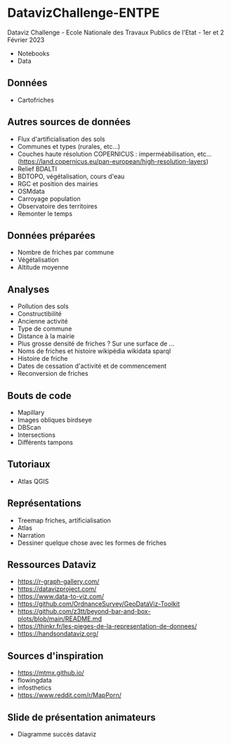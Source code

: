 # DatavizChallenge-ENTPE
Dataviz Challenge - Ecole Nationale des Travaux Publics de l'Etat - 1er et 2 Février 2023

- Notebooks
- Data

## Données
- Cartofriches

## Autres sources de données
- Flux d'artificialisation des sols
- Communes et types (rurales, etc...)
- Couches haute résolution COPERNICUS : imperméabilisation, etc... (https://land.copernicus.eu/pan-european/high-resolution-layers)
- Relief BDALTI
- BDTOPO, végétalisation, cours d'eau
- RGC et position des mairies
- OSMdata
- Carroyage population
- Observatoire des territoires
- Remonter le temps

## Données préparées
- Nombre de friches par commune
- Végétalisation
- Altitude moyenne

## Analyses
- Pollution des sols
- Constructibilité
- Ancienne activité
- Type de commune
- Distance à la mairie
- Plus grosse densité de friches ? Sur une surface de ...
- Noms de friches et histoire wikipédia wikidata sparql
- Histoire de friche
- Dates de cessation d'activité et de commencement
- Reconversion de friches

## Bouts de code
- Mapillary
- Images obliques birdseye
- DBScan
- Intersections
- Différents tampons

## Tutoriaux
- Atlas QGIS

## Représentations
- Treemap friches, artificialisation
- Atlas
- Narration
- Dessiner quelque chose avec les formes de friches

## Ressources Dataviz
- https://r-graph-gallery.com/
- https://datavizproject.com/
- https://www.data-to-viz.com/
- https://github.com/OrdnanceSurvey/GeoDataViz-Toolkit
- https://github.com/z3tt/beyond-bar-and-box-plots/blob/main/README.md
- https://thinkr.fr/les-pieges-de-la-representation-de-donnees/
- https://handsondataviz.org/

## Sources d'inspiration
- https://mtmx.github.io/
- flowingdata
- infosthetics
- https://www.reddit.com/r/MapPorn/

## Slide de présentation animateurs
- Diagramme succès dataviz

